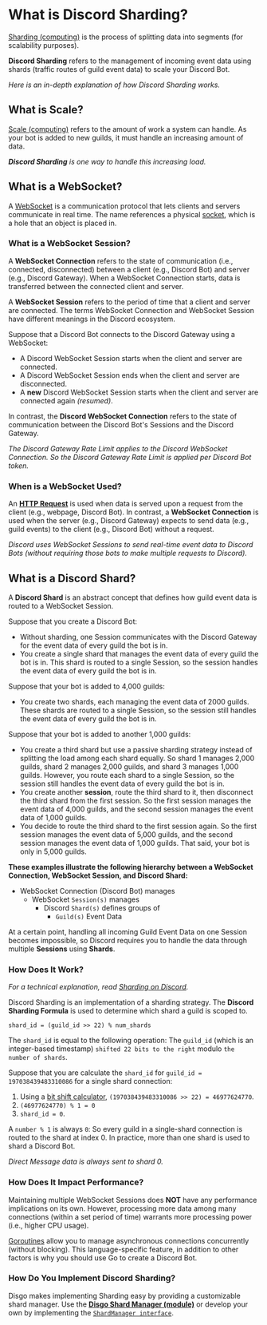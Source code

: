 # What is Discord Sharding?

[Sharding (computing)](https://en.wikipedia.org/wiki/Shard_(database_architecture)) is the process of splitting data into segments (for scalability purposes).

**Discord Sharding** refers to the management of incoming event data using shards (traffic routes of guild event data) to scale your Discord Bot.

_Here is an in-depth explanation of how Discord Sharding works._

## What is Scale?

[Scale (computing)](https://en.wikipedia.org/wiki/Scalability) refers to the amount of work a system can handle. As your bot is added to new guilds, it must handle an increasing amount of data. 

_**Discord Sharding** is one way to handle this increasing load._

## What is a WebSocket?

A [WebSocket](https://en.wikipedia.org/wiki/WebSocket) is a communication protocol that lets clients and servers communicate in real time. The name references a physical [socket](https://en.wikipedia.org/wiki/Socket), which is a hole that an object is placed in.

### What is a WebSocket Session?

A **WebSocket Connection** refers to the state of communication (i.e., connected, disconnected) between a client (e.g., Discord Bot) and server (e.g., Discord Gateway). When a WebSocket Connection starts, data is transferred between the connected client and server.

A **WebSocket Session** refers to the period of time that a client and server are connected. The terms WebSocket Connection and WebSocket Session have different meanings in the Discord ecosystem.

Suppose that a Discord Bot connects to the Discord Gateway using a WebSocket:
- A Discord WebSocket Session starts when the client and server are connected.
- A Discord WebSocket Session ends when the client and server are disconnected.
- A **new** Discord WebSocket Session starts when the client and server are connected again _(resumed)_.

In contrast, the **Discord WebSocket Connection** refers to the state of communication between the Discord Bot's Sessions and the Discord Gateway.

_The Discord Gateway Rate Limit applies to the Discord WebSocket Connection. So the Discord Gateway Rate Limit is applied per Discord Bot token._

### When is a WebSocket Used?

An [**HTTP Request**](/_contribution/concepts/REQUESTS.md) is used when data is served upon a request from the client (e.g., webpage, Discord Bot). In contrast, a **WebSocket Connection** is used when the server (e.g., Discord Gateway) expects to send data (e.g., guild events) to the client (e.g., Discord Bot) without a request.

_Discord uses WebSocket Sessions to send real-time event data to Discord Bots (without requiring those bots to make multiple requests to Discord)._

## What is a Discord Shard?

A **Discord Shard** is an abstract concept that defines how guild event data is routed to a WebSocket Session.

Suppose that you create a Discord Bot:
- Without sharding, one Session communicates with the Discord Gateway for the event data of every guild the bot is in.
- You create a single shard that manages the event data of every guild the bot is in. This shard is routed to a single Session, so the session handles the event data of every guild the bot is in.

Suppose that your bot is added to 4,000 guilds:
- You create two shards, each managing the event data of 2000 guilds. These shards are routed to a single Session, so the session still handles the event data of every guild the bot is in.

Suppose that your bot is added to another 1,000 guilds:
- You create a third shard but use a passive sharding strategy instead of splitting the load among each shard equally. So shard 1 manages 2,000 guilds, shard 2 manages 2,000 guilds, and shard 3 manages 1,000 guilds. However, you route each shard to a single Session, so the session still handles the event data of every guild the bot is in.
- You create another **session**, route the third shard to it, then disconnect the third shard from the first session. So the first session manages the event data of 4,000 guilds, and the second session manages the event data of 1,000 guilds.
- You decide to route the third shard to the first session again. So the first session manages the event data of 5,000 guilds, and the second session manages the event data of 1,000 guilds. That said, your bot is only in 5,000 guilds.

**These examples illustrate the following hierarchy between a WebSocket Connection, WebSocket Session, and Discord Shard:**
- WebSocket Connection (Discord Bot) manages
  -  WebSocket `Session(s)` manages
     -  Discord `Shard(s)` defines groups of
        -  `Guild(s)` Event Data

At a certain point, handling all incoming Guild Event Data on one Session becomes impossible, so Discord requires you to handle the data through multiple **Sessions** using **Shards**.

### How Does It Work?

_For a technical explanation, read [Sharding on Discord](https://discord.com/developers/docs/topics/gateway#sharding)._


Discord Sharding is an implementation of a sharding strategy. The **Discord Sharding Formula** is used to determine which shard a guild is scoped to.

```
shard_id = (guild_id >> 22) % num_shards
```

The `shard_id` is equal to the following operation: The `guild_id` (which is an integer-based timestamp) `shifted 22 bits to the right` modulo `the number of shards`. 

Suppose that you are calculate the `shard_id` for `guild_id = 197038439483310086` for a single shard connection:
1. Using a [bit shift calculator](https://bit-calculator.com/bit-shift-calculator), `(197038439483310086 >> 22) = 46977624770`.
2. `(46977624770) % 1 = 0`
3. `shard_id = 0`.

A `number % 1` is always `0`: So every guild in a single-shard connection is routed to the shard at index 0. In practice, more than one shard is used to shard a Discord Bot.

_Direct Message data is always sent to shard 0._

### How Does It Impact Performance?

Maintaining multiple WebSocket Sessions does **NOT** have any performance implications on its own. However, processing more data among many connections (within a set period of time) warrants more processing power (i.e., higher CPU usage).

[Goroutines](https://gobyexample.com/goroutines) allow you to manage asynchronous connections concurrently (without blocking). This language-specific feature, in addition to other factors is why you should use Go to create a Discord Bot.

### How Do You Implement Discord Sharding?

Disgo makes implementing Sharding easy by providing a customizable shard manager. Use the [**Disgo Shard Manager (module)**](/shard/README.md) or develop your own by implementing the [`ShardManager interface`](/wrapper/shard.go).
